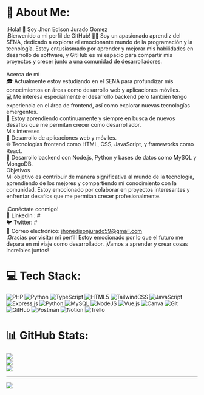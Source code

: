# 💫 About Me:
¡Hola! 👋 Soy Jhon Edison Jurado Gomez<br>¡Bienvenido a mi perfil de GitHub! 👨‍💻 Soy un apasionado aprendiz del SENA, dedicado a explorar el emocionante mundo de la programación y la tecnología. Estoy entusiasmado por aprender y mejorar mis habilidades en desarrollo de software, y GitHub es mi espacio para compartir mis proyectos y crecer junto a una comunidad de desarrolladores.<br><br>Acerca de mí<br>🎓 Actualmente estoy estudiando en el SENA para profundizar mis conocimientos en áreas como desarrollo web y aplicaciones móviles.<br>💻 Me interesa especialmente el desarrollo backend pero también tengo experiencia en el área de frontend, así como explorar nuevas tecnologías emergentes.<br>🌱 Estoy aprendiendo continuamente y siempre en busca de nuevos desafíos que me permitan crecer como desarrollador.<br>Mis intereses<br>🚀 Desarrollo de aplicaciones web y móviles.<br>🌐 Tecnologías frontend como HTML, CSS, JavaScript, y frameworks como React.<br>📱 Desarrollo backend con Node.js, Python y bases de datos como MySQL y MongoDB.<br>Objetivos<br>Mi objetivo es contribuir de manera significativa al mundo de la tecnología, aprendiendo de los mejores y compartiendo mi conocimiento con la comunidad. Estoy emocionado por colaborar en proyectos interesantes y enfrentar desafíos que me permitan crecer profesionalmente.<br><br>¡Conéctate conmigo!<br>🔗 LinkedIn : #<br>🐦 Twitter: #<br>📧 Correo electrónico: jhonedisonjurado59@gmail.com<br>¡Gracias por visitar mi perfil! Estoy emocionado por lo que el futuro me depara en mi viaje como desarrollador. ¡Vamos a aprender y crear cosas increíbles juntos!


# 💻 Tech Stack:
![PHP](https://img.shields.io/badge/php-%23777BB4.svg?style=for-the-badge&logo=php&logoColor=white) ![Python](https://img.shields.io/badge/python-3670A0?style=for-the-badge&logo=python&logoColor=ffdd54) ![TypeScript](https://img.shields.io/badge/typescript-%23007ACC.svg?style=for-the-badge&logo=typescript&logoColor=white) ![HTML5](https://img.shields.io/badge/html5-%23E34F26.svg?style=for-the-badge&logo=html5&logoColor=white) ![TailwindCSS](https://img.shields.io/badge/tailwindcss-%2338B2AC.svg?style=for-the-badge&logo=tailwind-css&logoColor=white) ![JavaScript](https://img.shields.io/badge/javascript-%23323330.svg?style=for-the-badge&logo=javascript&logoColor=%23F7DF1E) ![Express.js](https://img.shields.io/badge/express.js-%23404d59.svg?style=for-the-badge&logo=express&logoColor=%2361DAFB) ![Python](https://img.shields.io/badge/python-3670A0?style=for-the-badge&logo=python&logoColor=ffdd54) ![MySQL](https://img.shields.io/badge/mysql-4479A1.svg?style=for-the-badge&logo=mysql&logoColor=white) ![NodeJS](https://img.shields.io/badge/node.js-6DA55F?style=for-the-badge&logo=node.js&logoColor=white) ![Vue.js](https://img.shields.io/badge/vue.js-%2335495e.svg?style=for-the-badge&logo=vuedotjs&logoColor=%234FC08D) ![Canva](https://img.shields.io/badge/Canva-%2300C4CC.svg?style=for-the-badge&logo=Canva&logoColor=white) ![Git](https://img.shields.io/badge/git-%23F05033.svg?style=for-the-badge&logo=git&logoColor=white) ![GitHub](https://img.shields.io/badge/github-%23121011.svg?style=for-the-badge&logo=github&logoColor=white) ![Postman](https://img.shields.io/badge/Postman-FF6C37?style=for-the-badge&logo=postman&logoColor=white) ![Notion](https://img.shields.io/badge/Notion-%23000000.svg?style=for-the-badge&logo=notion&logoColor=white) ![Trello](https://img.shields.io/badge/Trello-%23026AA7.svg?style=for-the-badge&logo=Trello&logoColor=white)
# 📊 GitHub Stats:
![](https://github-readme-stats.vercel.app/api?username=invictusmikey&theme=tokyonight&hide_border=false&include_all_commits=false&count_private=false)<br/>
![](https://github-readme-streak-stats.herokuapp.com/?user=invictusmikey&theme=tokyonight&hide_border=false)<br/>
![](https://github-readme-stats.vercel.app/api/top-langs/?username=invictusmikey&theme=tokyonight&hide_border=false&include_all_commits=false&count_private=false&layout=compact)

---
[![](https://visitcount.itsvg.in/api?id=invictusmikey&icon=0&color=0)](https://visitcount.itsvg.in)

<!-- Proudly created with GPRM ( https://gprm.itsvg.in ) -->
